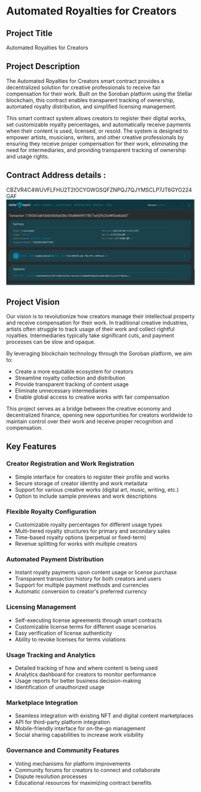 # Automated Royalties for Creators

## Project Title
Automated Royalties for Creators

## Project Description
The Automated Royalties for Creators smart contract provides a decentralized solution for creative professionals to receive fair compensation for their work. Built on the Soroban platform using the Stellar blockchain, this contract enables transparent tracking of ownership, automated royalty distribution, and simplified licensing management.

This smart contract system allows creators to register their digital works, set customizable royalty percentages, and automatically receive payments when their content is used, licensed, or resold. The system is designed to empower artists, musicians, writers, and other creative professionals by ensuring they receive proper compensation for their work, eliminating the need for intermediaries, and providing transparent tracking of ownership and usage rights.
## Contract Address details :
CBZVR4C4WUVFLFHU2T2IOCYGWGSQFZNPQJ7QJYMSCLP7JT6GYO224GAF
![alt text](image.png)
## Project Vision
Our vision is to revolutionize how creators manage their intellectual property and receive compensation for their work. In traditional creative industries, artists often struggle to track usage of their work and collect rightful royalties. Intermediaries typically take significant cuts, and payment processes can be slow and opaque.

By leveraging blockchain technology through the Soroban platform, we aim to:
- Create a more equitable ecosystem for creators
- Streamline royalty collection and distribution
- Provide transparent tracking of content usage
- Eliminate unnecessary intermediaries
- Enable global access to creative works with fair compensation

This project serves as a bridge between the creative economy and decentralized finance, opening new opportunities for creators worldwide to maintain control over their work and receive proper recognition and compensation.

## Key Features

### Creator Registration and Work Registration
- Simple interface for creators to register their profile and works
- Secure storage of creator identity and work metadata
- Support for various creative works (digital art, music, writing, etc.)
- Option to include sample previews and work descriptions

### Flexible Royalty Configuration
- Customizable royalty percentages for different usage types
- Multi-tiered royalty structures for primary and secondary sales
- Time-based royalty options (perpetual or fixed-term)
- Revenue splitting for works with multiple creators

### Automated Payment Distribution
- Instant royalty payments upon content usage or license purchase
- Transparent transaction history for both creators and users
- Support for multiple payment methods and currencies
- Automatic conversion to creator's preferred currency

### Licensing Management
- Self-executing license agreements through smart contracts
- Customizable license terms for different usage scenarios
- Easy verification of license authenticity
- Ability to revoke licenses for terms violations

### Usage Tracking and Analytics
- Detailed tracking of how and where content is being used
- Analytics dashboard for creators to monitor performance
- Usage reports for better business decision-making
- Identification of unauthorized usage

### Marketplace Integration
- Seamless integration with existing NFT and digital content marketplaces
- API for third-party platform integration
- Mobile-friendly interface for on-the-go management
- Social sharing capabilities to increase work visibility

### Governance and Community Features
- Voting mechanisms for platform improvements
- Community forums for creators to connect and collaborate
- Dispute resolution processes
- Educational resources for maximizing contract benefits